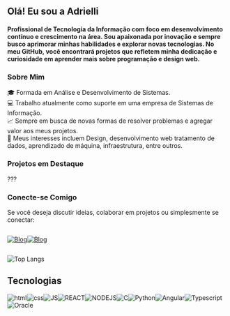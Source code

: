 ## Olá! Eu sou a Adrielli

#### Profissional de Tecnologia da Informação com foco em desenvolvimento contínuo e crescimento na área. Sou apaixonada por inovação e sempre busco aprimorar minhas habilidades e explorar novas tecnologias. No meu GitHub, você encontrará projetos que refletem minha dedicação e curiosidade em aprender mais sobre programação e design web.

### Sobre Mim

🎓 Formada em Análise e Desenvolvimento de Sistemas.<br>
💻 Trabalho atualmente como suporte em uma empresa de Sistemas de Informação. <br>
📈 Sempre em busca de novas formas de resolver problemas e agregar valor aos meus projetos.<br>
🚀 Meus interesses incluem Design, desenvolvimento web tratamento de dados, aprendizado de máquina, infraestrutura, entre outros.<br>

### Projetos em Destaque

???


### Conecte-se Comigo

Se você deseja discutir ideias, colaborar em projetos ou simplesmente se conectar:

<div style="display: flex; flex-wrap: wrap; gap: 20 px; margin-bottom: 20 px;">

[![Blog](https://img.shields.io/badge/LinkedIn-0077B5?style=for-the-badge&logo=linkedin&logoColor=white)](https://www.linkedin.com/in/adrielli-silva-ba67339b/)

[![Blog](https://img.shields.io/badge/Instagram-E4405F?style=for-the-badge&logo=instagram&logoColor=white)](https://www.instagram.com/adriellimds/)

</div>

![Top Langs](https://github-readme-stats.vercel.app/api/top-langs/?username=adriellimds&hide_progress=true)

## Tecnologias

<div style="display: flex; flex-wrap: wrap; gap: 20 px; margin-bottom: 20 px;">
<img align="center" alt="html" src="https://img.shields.io/badge/HTML-239120?style=for-the-badge&logo=html5&logoColor=white"/>

<img align="center" alt="css" src="https://img.shields.io/badge/CSS-239120?&style=for-the-badge&logo=css3&logoColor=white"/>

<img align="center" alt="JS" src="https://img.shields.io/badge/JavaScript-F7DF1E?style=for-the-badge&logo=javascript&logoColor=black"/>

<img align="center" alt="REACT" src="https://img.shields.io/badge/React-20232A?style=for-the-badge&logo=react&logoColor=61DAFB"/>

<img align="center" alt="NODEJS" src="https://img.shields.io/badge/Node.js-43853D?style=for-the-badge&logo=node.js&logoColor=white"/>

<img align="center" alt="C" src="https://img.shields.io/badge/C-00599C?style=for-the-badge&logo=c&logoColor=white"/>

<img align="center" alt="Python" src="https://img.shields.io/badge/Python-3776AB?style=for-the-badge&logo=python&logoColor=white"/>

<img align="center" alt="Angular" src="https://img.shields.io/badge/Angular-DD0031?style=for-the-badge&logo=angular&logoColor=white"/>

<img align="center" alt="Typescript" src="https://img.shields.io/badge/TypeScript-007ACC?style=for-the-badge&logo=typescript&logoColor=white"/>

<img align="center" alt="Oracle" src="https://img.shields.io/badge/Oracle-F80000?style=for-the-badge&logo=oracle&logoColor=blacke"/>

</div>
